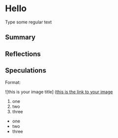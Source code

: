 # Hello 

Type some regular text 
## Summary
## Reflections
## Speculations

Format: 

![this is your image title] ([this is the link to your image](https://github.com/Berkeley-MDes/tdf-fa23-ankurkela/blob/71fd87df0ca489d13b818ed5020a54936c86c39d/weekly-reports/surfing.jpeg)

1. one
2. two
3. three

- one
- two
- three

